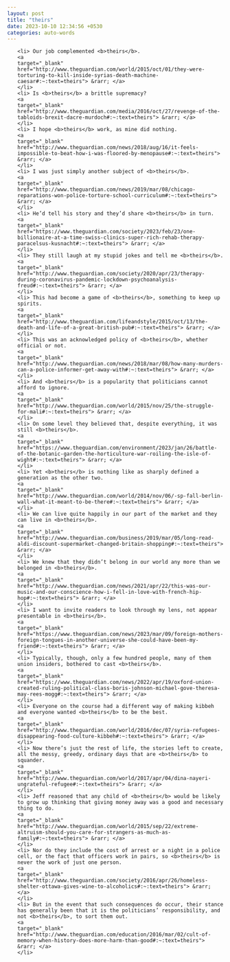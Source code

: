 ```yaml
---
layout: post
title: "theirs"
date: 2023-10-10 12:34:56 +0530
categories: auto-words
---
```

<ol>

    <li> Our job complemented <b>theirs</b>.
    <a 
    target="_blank" 
    href="http://www.theguardian.com/world/2015/oct/01/they-were-torturing-to-kill-inside-syrias-death-machine-caesar#:~:text=theirs"> &rarr; </a>
    </li>
    <li> Is <b>theirs</b> a brittle supremacy?
    <a 
    target="_blank" 
    href="http://www.theguardian.com/media/2016/oct/27/revenge-of-the-tabloids-brexit-dacre-murdoch#:~:text=theirs"> &rarr; </a>
    </li>
    <li> I hope <b>theirs</b> work, as mine did nothing.
    <a 
    target="_blank" 
    href="http://www.theguardian.com/news/2018/aug/16/it-feels-impossible-to-beat-how-i-was-floored-by-menopause#:~:text=theirs"> &rarr; </a>
    </li>
    <li> I was just simply another subject of <b>theirs</b>.
    <a 
    target="_blank" 
    href="http://www.theguardian.com/news/2019/mar/08/chicago-reparations-won-police-torture-school-curriculum#:~:text=theirs"> &rarr; </a>
    </li>
    <li> He’d tell his story and they’d share <b>theirs</b> in turn.
    <a 
    target="_blank" 
    href="https://www.theguardian.com/society/2023/feb/23/one-billionaire-at-a-time-swiss-clinics-super-rich-rehab-therapy-paracelsus-kusnacht#:~:text=theirs"> &rarr; </a>
    </li>
    <li> They still laugh at my stupid jokes and tell me <b>theirs</b>.
    <a 
    target="_blank" 
    href="http://www.theguardian.com/society/2020/apr/23/therapy-during-coronavirus-pandemic-lockdown-psychoanalysis-freud#:~:text=theirs"> &rarr; </a>
    </li>
    <li> This had become a game of <b>theirs</b>, something to keep up spirits.
    <a 
    target="_blank" 
    href="http://www.theguardian.com/lifeandstyle/2015/oct/13/the-death-and-life-of-a-great-british-pub#:~:text=theirs"> &rarr; </a>
    </li>
    <li> This was an acknowledged policy of <b>theirs</b>, whether official or not.
    <a 
    target="_blank" 
    href="http://www.theguardian.com/news/2018/mar/08/how-many-murders-can-a-police-informer-get-away-with#:~:text=theirs"> &rarr; </a>
    </li>
    <li> And <b>theirs</b> is a popularity that politicians cannot afford to ignore.
    <a 
    target="_blank" 
    href="http://www.theguardian.com/world/2015/nov/25/the-struggle-for-mali#:~:text=theirs"> &rarr; </a>
    </li>
    <li> On some level they believed that, despite everything, it was still <b>theirs</b>.
    <a 
    target="_blank" 
    href="https://www.theguardian.com/environment/2023/jan/26/battle-of-the-botanic-garden-the-horticulture-war-roiling-the-isle-of-wight#:~:text=theirs"> &rarr; </a>
    </li>
    <li> Yet <b>theirs</b> is nothing like as sharply defined a generation as the other two.
    <a 
    target="_blank" 
    href="http://www.theguardian.com/world/2014/nov/06/-sp-fall-berlin-wall-what-it-meant-to-be-there#:~:text=theirs"> &rarr; </a>
    </li>
    <li> We can live quite happily in our part of the market and they can live in <b>theirs</b>.
    <a 
    target="_blank" 
    href="http://www.theguardian.com/business/2019/mar/05/long-read-aldi-discount-supermarket-changed-britain-shopping#:~:text=theirs"> &rarr; </a>
    </li>
    <li> We knew that they didn’t belong in our world any more than we belonged in <b>theirs</b>.
    <a 
    target="_blank" 
    href="http://www.theguardian.com/news/2021/apr/22/this-was-our-music-and-our-conscience-how-i-fell-in-love-with-french-hip-hop#:~:text=theirs"> &rarr; </a>
    </li>
    <li> I want to invite readers to look through my lens, not appear presentable in <b>theirs</b>.
    <a 
    target="_blank" 
    href="https://www.theguardian.com/news/2023/mar/09/foreign-mothers-foreign-tongues-in-another-universe-she-could-have-been-my-friend#:~:text=theirs"> &rarr; </a>
    </li>
    <li> Typically, though, only a few hundred people, many of them union insiders, bothered to cast <b>theirs</b>.
    <a 
    target="_blank" 
    href="https://www.theguardian.com/news/2022/apr/19/oxford-union-created-ruling-political-class-boris-johnson-michael-gove-theresa-may-rees-mogg#:~:text=theirs"> &rarr; </a>
    </li>
    <li> Everyone on the course had a different way of making kibbeh and everyone wanted <b>theirs</b> to be the best.
    <a 
    target="_blank" 
    href="http://www.theguardian.com/world/2016/dec/07/syria-refugees-disappearing-food-culture-kibbeh#:~:text=theirs"> &rarr; </a>
    </li>
    <li> Now there’s just the rest of life, the stories left to create, all the messy, greedy, ordinary days that are <b>theirs</b> to squander.
    <a 
    target="_blank" 
    href="http://www.theguardian.com/world/2017/apr/04/dina-nayeri-ungrateful-refugee#:~:text=theirs"> &rarr; </a>
    </li>
    <li> Jeff reasoned that any child of <b>theirs</b> would be likely to grow up thinking that giving money away was a good and necessary thing to do.
    <a 
    target="_blank" 
    href="http://www.theguardian.com/world/2015/sep/22/extreme-altruism-should-you-care-for-strangers-as-much-as-family#:~:text=theirs"> &rarr; </a>
    </li>
    <li> Nor do they include the cost of arrest or a night in a police cell, or the fact that officers work in pairs, so <b>theirs</b> is never the work of just one person.
    <a 
    target="_blank" 
    href="http://www.theguardian.com/society/2016/apr/26/homeless-shelter-ottawa-gives-wine-to-alcoholics#:~:text=theirs"> &rarr; </a>
    </li>
    <li> But in the event that such consequences do occur, their stance has generally been that it is the politicians’ responsibility, and not <b>theirs</b>, to sort them out.
    <a 
    target="_blank" 
    href="http://www.theguardian.com/education/2016/mar/02/cult-of-memory-when-history-does-more-harm-than-good#:~:text=theirs"> &rarr; </a>
    </li>
